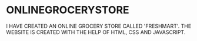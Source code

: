 # ONLINEGROCERYSTORE
I HAVE CREATED AN ONLINE GROCERY STORE CALLED 'FRESHMART'.
THE WEBSITE IS CREATED WITH THE HELP OF HTML, CSS AND JAVASCRIPT.
